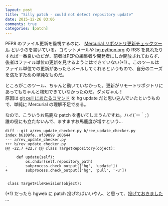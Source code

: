 ```yaml
---
layout: post
title: "Silly patch - could not detect repository update"
date: 2015-12-26 03:06
comments: true
categories: [patch]
---
```

PEP8 のファイル更新を監視するのに、 [Mercurial リポジトリ更新チェックツール](https://github.com/mumumu/mercurial_file_update_checker) というのを書いている。コミットメールや [hg.python.org](https://hg.python.org/) の RSS を見れたりすれば一番良いのだが、前者はPEPの編集者や開発者にしか開放されておらず、後者はファイル単位の更新を見せるようにはできていない(\*1) 。このツールはファイル単位での更新があったらメールしてくれるというもので、自分のニーズを満たすための単純なものだ。

ところがこのツール、ちゃんと動いていなかった。更新がリモートリポジトリにあってもちゃんと検知できていなかったのだ。ダメぢゃん！  
原因は [git pull にあたるコマンド](https://www.mercurial-scm.org/wiki/GitConcepts#Command_equivalence_table) を hg update だと思い込んでいたというもので、単純に Mercurial の理解不足である。

なので、こういうお馬鹿な patch を書いてしまうんですね。ハイ(´ー｀; )  
誰の役にも立たないんで、ますますお馬鹿度が増すという...

```
diff --git a/rev_update_checker.py b/rev_update_checker.py
index b6109fe..af39899 100644
--- a/rev_update_checker.py
+++ b/rev_update_checker.py
@@ -22,7 +22,7 @@ class TargetRepository(object):
 
     def update(self):
         os.chdir(self.repository_path)
-        subprocess.check_output(['hg', 'update'])
+        subprocess.check_output(['hg', 'pull', '-u'])
 
 
 class TargetFileRevision(object):
```

(\*1) だったら hgweb に patch 投げればいいやん、と思って、[投げておきました](/blog/2015/12/29/patch-fixed-invalid-atom-log-feed-url-in-file-log-page/) ...

